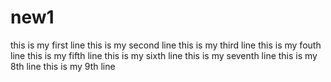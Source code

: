 # new1
this is my first line
this is my second line
this is my third line
this is my fouth line
this is my fifth line
this is my sixth line
this is my seventh line
this is my 8th line
this is my 9th line
